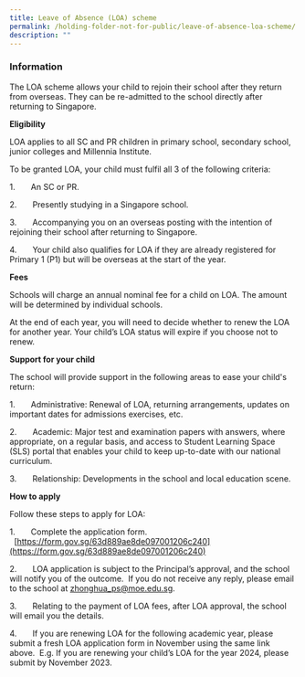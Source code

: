 ```yaml
---
title: Leave of Absence (LOA) scheme
permalink: /holding-folder-not-for-public/leave-of-absence-loa-scheme/
description: ""
---
```

### **Information**
The LOA scheme allows your child to rejoin their school after they return from overseas. They can be re-admitted to the school directly after returning to Singapore.

**Eligibility**

LOA applies to all SC and PR children in primary school, secondary school, junior colleges and Millennia Institute.

To be granted LOA, your child must fulfil all 3 of the following criteria:

1.       An SC or PR.

2.       Presently studying in a Singapore school.

3.       Accompanying you on an overseas posting with the intention of rejoining their school after returning to Singapore.

4.       Your child also qualifies for LOA if they are already registered for Primary 1 (P1) but will be overseas at the start of the year.

**Fees**

Schools will charge an annual nominal fee for a child on LOA. The amount will be determined by individual schools.

At the end of each year, you will need to decide whether to renew the LOA for another year. Your child’s LOA status will expire if you choose not to renew.

**Support for your child**

The school will provide support in the following areas to ease your child's return:

1.       Administrative: Renewal of LOA, returning arrangements, updates on important dates for admissions exercises, etc.

2.       Academic: Major test and examination papers with answers, where appropriate, on a regular basis, and access to Student Learning Space (SLS) portal that enables your child to keep up-to-date with our national curriculum.

3.       Relationship: Developments in the school and local education scene.

**How to apply**

Follow these steps to apply for LOA:

1.       Complete the application form.    [https://form.gov.sg/63d889ae8de097001206c240](https://form.gov.sg/63d889ae8de097001206c240)  
  

2.       LOA application is subject to the Principal’s approval, and the school will notify you of the outcome.  If you do not receive any reply, please email to the school at [zhonghua\_ps@moe.edu.sg](mailto:zhonghua_ps@moe.edu.sg).  
  

3.       Relating to the payment of LOA fees, after LOA approval, the school will email you the details.  
  

4.       If you are renewing LOA for the following academic year, please submit a fresh LOA application form in November using the same link above.  E.g. If you are renewing your child’s LOA for the year 2024, please submit by November 2023.